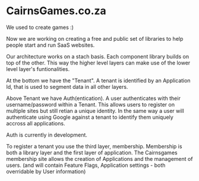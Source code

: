 # CairnsGames.co.za

We used to create games :)

Now we are working on creating a free and public set of libraries to help people start and run SaaS websites. 

Our architecture works on a stach basis. Each component library builds on top of the other. This way the higher level layers can make use of the lower level layer's funtionalities.

At the bottom we have the "Tenant". A tenant is identified by an Application Id, that is used to segment data in all other layers.

Above Tenant we have Auth(entication). A user authenticates with their username/password within a Tenant. This allows users to register on multiple sites but still retian a unique identity. In the same way a user will authenticate using Google against a tenant to identify them uniquely accross all applications.

Auth is currently in development.

To register a tenant you use the third layer, membership. Membership is both a library layer and the first layer of application. The Cairnsgames membership site allows the creation of Applications and the management of users. (and will contain Feature Flags, Application settings - both overridable by User information)
